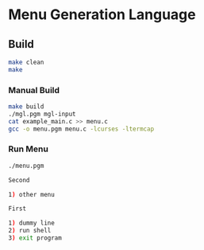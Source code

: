 # Menu Generation Language

## Build

```bash
make clean
make
```

### Manual Build

```bash
make build
./mgl.pgm mgl-input
cat example_main.c >> menu.c
gcc -o menu.pgm menu.c -lcurses -ltermcap
```

### Run Menu

```bash
./menu.pgm
```

```bash
Second

1) other menu
```

```bash
First

1) dummy line
2) run shell
3) exit program
```

